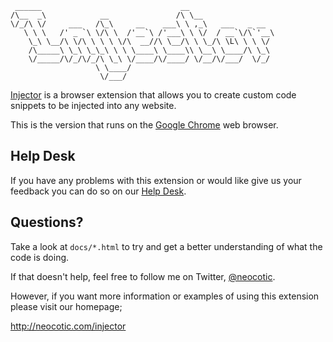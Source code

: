      ______                               __
    /\__  _\            __               /\ \__
    \/_/\ \/     ___   /\_\     __    ___\ \ ,_\   ___   _ __
       \ \ \   /' _ `\ \/\ \  /'__`\ /'___\ \ \/  / __`\/\`'__\
        \_\ \__/\ \/\ \ \ \ \/\  __//\ \__/\ \ \_/\ \L\ \ \ \/
        /\_____\ \_\ \_\_\ \ \ \____\ \____\\ \__\ \____/\ \_\
        \/_____/\/_/\/_/\ \_\ \/____/\/____/ \/__/\/___/  \/_/
                       \ \____/
                        \/___/

[Injector][] is a browser extension that allows you to create custom code snippets to be injected
into any website.

This is the version that runs on the [Google Chrome][] web browser.

## Help Desk

If you have any problems with this extension or would like give us your feedback you can do so on
our [Help Desk][].

## Questions?

Take a look at `docs/*.html` to try and get a better understanding of what the code is doing.

If that doesn't help, feel free to follow me on Twitter, [@neocotic][].

However, if you want more information or examples of using this extension please visit our
homepage;

http://neocotic.com/injector

[@neocotic]: https://twitter.com/neocotic
[google chrome]: https://www.google.com/chrome
[help desk]: https://scriptrunner.uservoice.com
[injector]: http://neocotic.com/injector
